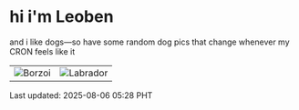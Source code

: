 # hi i'm Leoben

and i like dogs—so have some random dog pics that change whenever my CRON feels like it

|  |  |
|--------|----------|
| ![Borzoi](https://random-dog-vercel.vercel.app/api/random-borzoi?v=1754429326) | ![Labrador](https://random-dog-vercel.vercel.app/api/random-labrador?v=1754429326) |

Last updated: 2025-08-06 05:28 PHT
